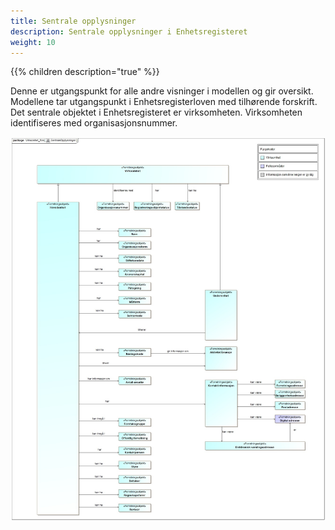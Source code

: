```yaml
---
title: Sentrale opplysninger 
description: Sentrale opplysninger i Enhetsregisteret
weight: 10
---
```


{{% children description="true" %}}

Denne er utgangspunkt for alle andre visninger i modellen og gir oversikt. Modellene tar utgangspunkt i Enhetsregisterloven med tilhørende forskrift. Det sentrale objektet i Enhetsregisteret er virksomheten. Virksomheten identifiseres med organisasjonsnummer.

![RollerEr](https://github.com/brreg/informasjonsmodeller/blob/main/enhetsregisteret/forretningsobjektmodeller/sentraleOpplysninger.jpg?raw=true)

